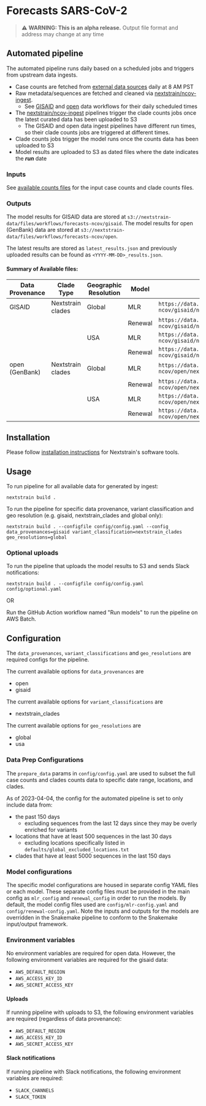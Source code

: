 # Forecasts SARS-CoV-2

> :warning: **WARNING: This is an alpha release.** Output file format and address may change at any time

## Automated pipeline
The automated pipeline runs daily based on a scheduled jobs and triggers from upstream data ingests.
* Case counts are fetched from [external data sources](./ingest/README.md#data-sources) daily at 8 AM PST
* Raw metadata/sequences are fetched and cleaned via [nextstrain/ncov-ingest].
    * See [GISAID](https://github.com/nextstrain/ncov-ingest/blob/master/.github/workflows/fetch-and-ingest-gisaid-master.yml) and [open](https://github.com/nextstrain/ncov-ingest/blob/master/.github/workflows/fetch-and-ingest-genbank-master.yml) data workflows for their daily scheduled times
* The [nextstrain/ncov-ingest] pipelines trigger the clade counts jobs once the latest curated data has been uploaded to S3
    * The GISAID and open data ingest pipelines have different run times, so their clade counts jobs are triggered at different times.
* Clade counts jobs trigger the model runs once the counts data has been uploaded to S3
* Model results are uploaded to S3 as dated files where the date indicates the ***run*** date

### Inputs
See [available counts files](./ingest/README.md#outputs) for the input case counts and clade counts files.

### Outputs
The model results for GISAID data are stored at `s3://nextstrain-data/files/workflows/forecasts-ncov/gisaid`.
The model results for open (GenBank) data are stored at `s3://nextstrain-data/files/workflows/forecasts-ncov/open`.

The latest results are stored as `latest_results.json` and previously uploaded results can be found as `<YYYY-MM-DD>_results.json`.

#### Summary of Available files:

| Data Provenance | Clade Type        | Geographic Resolution | Model   | Address |
| --------------- | ----------------- | --------------------- | ------- | ------- |
| GISAID          | Nextstrain clades | Global                | MLR     | `https://data.nextstrain.org/files/workflows/forecasts-ncov/gisaid/nextstrain_clades/global/mlr/latest_results.json`    |
|                 |                   |                       | Renewal | `https://data.nextstrain.org/files/workflows/forecasts-ncov/gisaid/nextstrain_clades/global/renewal/latest_results.json`|
|                 |                   | USA                   | MLR     | `https://data.nextstrain.org/files/workflows/forecasts-ncov/gisaid/nextstrain_clades/usa/mlr/latest_results.json`       |
|                 |                   |                       | Renewal | `https://data.nextstrain.org/files/workflows/forecasts-ncov/gisaid/nextstrain_clades/usa/renewal/latest_results.json`   |
| open (GenBank)  | Nextstrain clades | Global                | MLR     | `https://data.nextstrain.org/files/workflows/forecasts-ncov/open/nextstrain_clades/global/mlr/latest_results.json`      |
|                 |                   |                       | Renewal | `https://data.nextstrain.org/files/workflows/forecasts-ncov/open/nextstrain_clades/global/renewal/latest_results.json`  |
|                 |                   | USA                   | MLR     | `https://data.nextstrain.org/files/workflows/forecasts-ncov/open/nextstrain_clades/usa/mlr/latest_results.json`         |
|                 |                   |                       | Renewal | `https://data.nextstrain.org/files/workflows/forecasts-ncov/open/nextstrain_clades/usa/renewal/latest_results.json`     |

## Installation

Please follow [installation instructions](https://docs.nextstrain.org/en/latest/install.html#installation-steps) for Nextstrain's software tools.

## Usage

To run pipeline for all available data for generated by ingest:

```
nextstrain build .
```

To run the pipeline for specific data provenance, variant classification and geo resolution (e.g. gisaid, nextstrain_clades and global only):

```
nextstrain build . --configfile config/config.yaml --config data_provenances=gisaid variant_classification=nextstrain_clades geo_resolutions=global
```

### Optional uploads

To run the pipeline that uploads the model results to S3 and sends Slack notifications:

```
nextstrain build . --configfile config/config.yaml config/optional.yaml
```

OR

Run the GitHub Action workflow named "Run models" to run the pipeline on AWS Batch.


## Configuration
The `data_provenances`, `variant_classifications` and `geo_resolutions` are required configs for the pipeline.

The current available options for `data_provenances` are
- open
- gisaid

The current available options for `variant_classifications` are
- nextstrain_clades

The current available options for `geo_resolutions` are
- global
- usa

### Data Prep Configurations

The `prepare_data` params in `config/config.yaml` are used to subset the full
case counts and clades counts data to specific date range, locations, and clades.

As of 2023-04-04, the config for the automated pipeline is set to only include data from:
* the past 150 days
    * excluding sequences from the last 12 days since they may be overly enriched for variants
* locations that have at least 500 sequences in the last 30 days
    * excluding locations specifically listed in `defaults/global_excluded_locations.txt`
* clades that have at least 5000 sequences in the last 150 days

### Model configurations
The specific model configurations are housed in separate config YAML files or each model.
These separate config files must be provided in the main config as `mlr_config` and `renewal_config` in order to run the models.
By default, the model config files used are `config/mlr-config.yaml` and `config/renewal-config.yaml`.
Note the inputs and outputs for the models are overridden in the Snakemake pipeline to conform to the Snakemake input/output framework.

### Environment variables

No environment variables are required for open data.
However, the following environment variables are required for the gisaid data:
- `AWS_DEFAULT_REGION`
- `AWS_ACCESS_KEY_ID`
- `AWS_SECRET_ACCESS_KEY`

#### Uploads
If running pipeline with uploads to S3, the following environment variables are required (regardless of data provenance):
- `AWS_DEFAULT_REGION`
- `AWS_ACCESS_KEY_ID`
- `AWS_SECRET_ACCESS_KEY`

#### Slack notifications
If running pipeline with Slack notifications, the following environment variables are required:
- `SLACK_CHANNELS`
- `SLACK_TOKEN`

[nextstrain/ncov-ingest]: https://github.com/nextstrain/ncov-ingest
